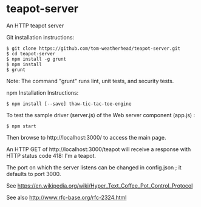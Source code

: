 # teapot-server
An HTTP teapot server

Git installation instructions:

	$ git clone https://github.com/tom-weatherhead/teapot-server.git
	$ cd teapot-server
	$ npm install -g grunt
	$ npm install
	$ grunt

Note: The command "grunt" runs lint, unit tests, and security tests.

npm Installation Instructions:

	$ npm install [--save] thaw-tic-tac-toe-engine

To test the sample driver (server.js) of the Web server component (app.js) :

	$ npm start

Then browse to http://localhost:3000/ to access the main page.

An HTTP GET of http://localhost:3000/teapot will receive a response with HTTP status code 418: I'm a teapot.

The port on which the server listens can be changed in config.json ; it defaults to port 3000.

See https://en.wikipedia.org/wiki/Hyper_Text_Coffee_Pot_Control_Protocol

See also  http://www.rfc-base.org/rfc-2324.html
